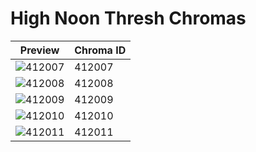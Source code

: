 # High Noon Thresh Chromas

| Preview | Chroma ID |
|---------|-----------|
| ![412007](https://raw.communitydragon.org/latest/plugins/rcp-be-lol-game-data/global/default/v1/champion-chroma-images/412/412007.png) | 412007 |
| ![412008](https://raw.communitydragon.org/latest/plugins/rcp-be-lol-game-data/global/default/v1/champion-chroma-images/412/412008.png) | 412008 |
| ![412009](https://raw.communitydragon.org/latest/plugins/rcp-be-lol-game-data/global/default/v1/champion-chroma-images/412/412009.png) | 412009 |
| ![412010](https://raw.communitydragon.org/latest/plugins/rcp-be-lol-game-data/global/default/v1/champion-chroma-images/412/412010.png) | 412010 |
| ![412011](https://raw.communitydragon.org/latest/plugins/rcp-be-lol-game-data/global/default/v1/champion-chroma-images/412/412011.png) | 412011 |